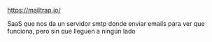 https://mailtrap.io/

SaaS que nos da un servidor smtp donde enviar emails para ver que funciona, pero sin que lleguen a ningún lado
